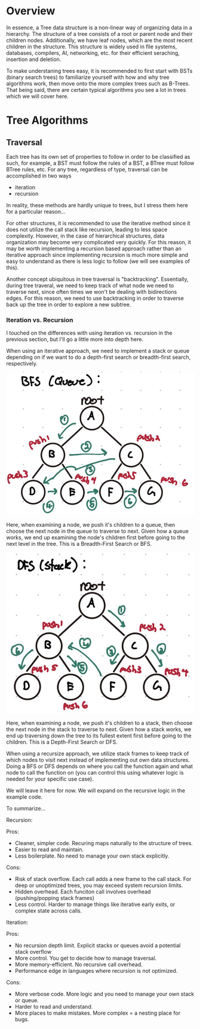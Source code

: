 # Overview

In essence, a Tree data structure is a non-linear way of organizing data in a hierarchy. The structure of a tree consists of a root or parent node and their children nodes. Additionally, we have leaf nodes, which are the most recent children in the structure. This structure is widely used in file systems, databases, compilers, AI, networking, etc. for their efficient seraching, insertion and deletion. 

To make understaning trees easy, it is recommended to first start with BSTs (binary search trees) to familiarize yourself with how and why tree algorithms work, then move onto the more complex trees such as B-Trees. That being said, there are certain typical algorithms you see a lot in trees which we will cover here. 

# Tree Algorithms

## Traversal

Each tree has its own set of properties to follow in order to be classified as such, for example, a BST must follow the rules of a BST, a BTree must follow BTree rules, etc. For any tree, regardless of type, traversal can be accomplished in two ways

- iteration
- recursion

In reality, these methods are hardly unique to trees, but I stress them here for a particular reason...

For other structures, it is recommended to use the iterative method since it does not utilize the call stack like recursion, leading to less space complexity. However, in the case of hierarchical structures, data organization may become very complicated very quickly. For this reason, it may be worth implementing a recursion based approach rather than an iterative approach since implementing recursion is much more simple and easy to understand as there is less logic to follow (we will see examples of this).

Another concept ubiquitous in tree traversal is "backtracking". Essentially, during tree traveral, we need to keep track of what node we need to traverse next, since often times we won't be dealing with bidirections edges. For this reason, we need to use backtracking in order to traverse back up the tree in order to explore a new subtree. 

### Iteration vs. Recursion

I touched on the differences with using iteration vs. recursion in the previous section, but I'll go a little more into depth here. 

When using an iterative approach, we need to implement a stack or queue depending on if we want to do a depth-first search or breadth-first search, respectively. 

![BFS](figures/BFS.jpg "BFS Illustration")

Here, when examining a node, we push it's children to a queue, then choose the next node in the queue to traverse to next. Given how a queue works, we end up examining the node's children first before going to the next level in the tree. This is a Breadth-First Search or BFS. 

![DFS](figures/DFS.jpg "DFS Illustration")

Here, when examining a node, we push it's children to a stack, then choose the next node in the stack to traverse to next. Given how a stack works, we end up traversing down the tree to its fullest extent first before going to the children. This is a Depth-First Search or DFS.

When using a recursize approach, we utilize stack frames to keep track of which nodes to visit next instead of implementing out own data structures. Doing a BFS or DFS depends on where you call the function again and what node to call the function on (you can control this using whatever logic is needed for your specific use case). 

We will leave it here for now. We will expand on the recursive logic in the example code.

To summarize...

Recursion:

Pros:

- Cleaner, simpler code. Recuring maps naturally to the structure of trees.
- Easier to read and maintain.
- Less boilerplate. No need to manage your own stack explicitly.

Cons: 

- Risk of stack overflow. Each call adds a new frame to the call stack. For deep or unoptimized trees, you may exceed system recursion limits.
- Hidden overhead. Each funciton call involves overhead (pushing/popping stack frames)
- Less control. Harder to manage things like iterative early exits, or complex state across calls.

Iteration:

Pros:

- No recursion depth limit. Explicit stacks or queues avoid a potential stack overflow
- More control. You get to decide how to manage traversal.
- More memory-efficient. No recursive call overhead.
- Performance edge in languages where recursion is not optimized.

Cons:

- More verbose code. More logic and you need to manage your own stack or queue.
- Harder to read and understand.
- More places to make mistakes. More complex = a nesting place for bugs.

